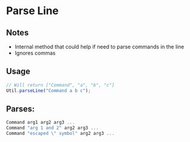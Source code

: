 # Parse Line

## Notes
* Internal method that could help if need to parse commands in the line
* Ignores commas

## Usage
```ts
// Will return ["Command", "a", "b", "c"]
Util.parseLine("Command a b c");
```

## Parses:
```ts
Command arg1 arg2 arg3 ...
Command "arg 1 and 2" arg2 arg3 ...
Command "escaped \" symbol" arg2 arg3 ...
```
